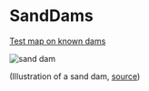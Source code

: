 # SandDams


[Test map on known dams](https://geo-uni-tuebingen.github.io/SandDams/)




![sand dam](https://upload.wikimedia.org/wikipedia/commons/5/5e/Sand_dam_illustration_2.jpg)

(Illustration of a sand dam, [source](https://commons.wikimedia.org/wiki/File:Sand_dam_illustration_2.jpg))
